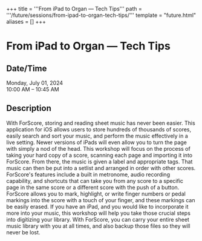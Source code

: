 +++
title = '''From iPad to Organ — Tech Tips'''
path = '''/future/sessions/from-ipad-to-organ-tech-tips/'''
template = "future.html"
aliases = []
+++

<h1>From iPad to Organ — Tech Tips</h1>

<h2>Date/Time</h2>
<p>Monday, July 01, 2024<br>
10:00 AM – 10:45 AM</p>
<h2>Description</h2>

With ForScore, storing and reading sheet music has never been easier. This application for iOS allows users to store hundreds of thousands of scores, easily search and sort your music, and perform the music effectively in a live setting. Newer versions of iPads will even allow you to turn the page with simply a nod of the head. This workshop will focus on the process of taking your hard copy of a score, scanning each page and importing it into ForScore. From there, the music is given a label and appropriate tags. That music can then be put into a setlist and arranged in order with other scores. ForScore's features include a built in metronome, audio recording capability, and shortcuts that can take you from any score to a specific page in the same score or a different score with the push of a button. ForScore allows you to mark, highlight, or write finger numbers or pedal markings into the score with a touch of your finger, and these markings can be easily erased. If you have an iPad, and you would like to incorporate it more into your music, this workshop will help you take those crucial steps into digitizing your library. With ForScore, you can carry your entire sheet music library with you at all times, and also backup those files so they will never be lost.


